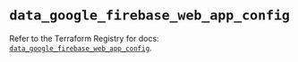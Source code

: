 # `data_google_firebase_web_app_config`

Refer to the Terraform Registry for docs: [`data_google_firebase_web_app_config`](https://registry.terraform.io/providers/hashicorp/google-beta/6.44.0/docs/data-sources/google_firebase_web_app_config).

